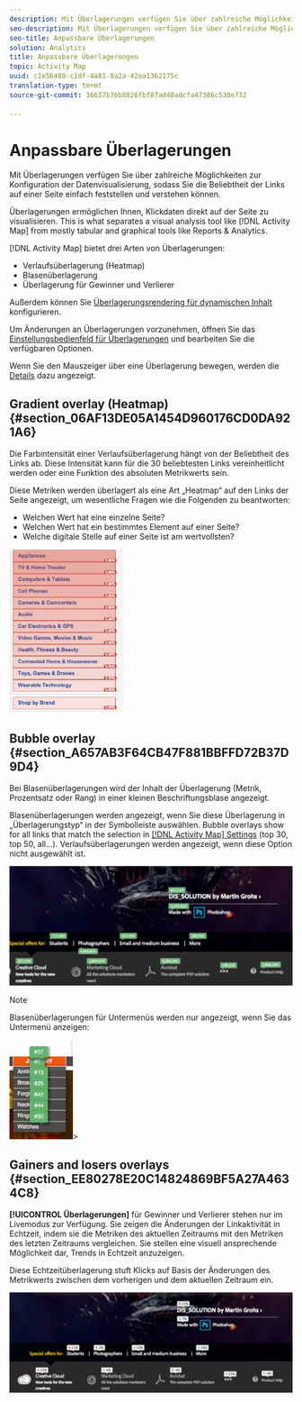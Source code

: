```yaml
---
description: Mit Überlagerungen verfügen Sie über zahlreiche Möglichkeiten zur Konfiguration der Datenvisualisierung, sodass Sie die Beliebtheit der Links auf einer Seite einfach feststellen und verstehen können.
seo-description: Mit Überlagerungen verfügen Sie über zahlreiche Möglichkeiten zur Konfiguration der Datenvisualisierung, sodass Sie die Beliebtheit der Links auf einer Seite einfach feststellen und verstehen können.
seo-title: Anpassbare Überlagerungen
solution: Analytics
title: Anpassbare Überlagerungen
topic: Activity Map
uuid: c1e56480-c1df-4a81-8a2a-42ea1362175c
translation-type: tm+mt
source-git-commit: 36637b76b8026fbf87ad48adcfa47386c530e732

---
```



# Anpassbare Überlagerungen

Mit Überlagerungen verfügen Sie über zahlreiche Möglichkeiten zur Konfiguration der Datenvisualisierung, sodass Sie die Beliebtheit der Links auf einer Seite einfach feststellen und verstehen können.

Überlagerungen ermöglichen Ihnen, Klickdaten direkt auf der Seite zu visualisieren. This is what separates a visual analysis tool like [!DNL Activity Map] from mostly tabular and graphical tools like Reports &amp; Analytics.

[!DNL Activity Map] bietet drei Arten von Überlagerungen:

* Verlaufsüberlagerung (Heatmap)
* Blasenüberlagerung
* Überlagerung für Gewinner und Verlierer

Außerdem können Sie [Überlagerungsrendering für dynamischen Inhalt](/help/analyze/activity-map/activitymap-link-tracking/activitymap-stl-track-custom-elements.md) konfigurieren.

Um Änderungen an Überlagerungen vorzunehmen, öffnen Sie das [Einstellungsbedienfeld für Überlagerungen](/help/analyze/activity-map/activitymap-overlay-settings.md) und bearbeiten Sie die verfügbaren Optionen.

Wenn Sie den Mauszeiger über eine Überlagerung bewegen, werden die [Details](/help/analyze/activity-map/activitymap-overlay-details.md) dazu angezeigt.

## Gradient overlay (Heatmap) {#section_06AF13DE05A1454D960176CD0DA921A6}

Die Farbintensität einer Verlaufsüberlagerung hängt von der Beliebtheit des Links ab. Diese Intensität kann für die 30 beliebtesten Links vereinheitlicht werden oder eine Funktion des absoluten Metrikwerts sein.

Diese Metriken werden überlagert als eine Art „Heatmap“ auf den Links der Seite angezeigt, um wesentliche Fragen wie die Folgenden zu beantworten:

* Welchen Wert hat eine einzelne Seite?
* Welchen Wert hat ein bestimmtes Element auf einer Seite?
* Welche digitale Stelle auf einer Seite ist am wertvollsten?

![](assets/gradient.png)

## Bubble overlay {#section_A657AB3F64CB47F881BBFFD72B37D9D4}

Bei Blasenüberlagerungen wird der Inhalt der Überlagerung (Metrik, Prozentsatz oder Rang) in einer kleinen Beschriftungsblase angezeigt.

Blasenüberlagerungen werden angezeigt, wenn Sie diese Überlagerung in „Überlagerungstyp“ in der Symbolleiste auswählen. Bubble overlays show for all links that match the selection in [[!DNL Activity Map] Settings](/help/analyze/activity-map/activitymap-overlay-settings.md) (top 30, top 50, all...). Verlaufsüberlagerungen werden angezeigt, wenn diese Option nicht ausgewählt ist.

![](assets/bubble_overlay.png)

>[!NOTE]
>
>Blasenüberlagerungen für Untermenüs werden nur angezeigt, wenn Sie das Untermenü anzeigen:
>
>![](assets/bubbles_submenu.png)&gt;

## Gainers and losers overlays {#section_EE80278E20C14824869BF5A27A4634C8}

**[!UICONTROL Überlagerungen]** für Gewinner und Verlierer stehen nur im Livemodus zur Verfügung. Sie zeigen die Änderungen der Linkaktivität in Echtzeit, indem sie die Metriken des aktuellen Zeitraums mit den Metriken des letzten Zeitraums vergleichen. Sie stellen eine visuell ansprechende Möglichkeit dar, Trends in Echtzeit anzuzeigen.

Diese Echtzeitüberlagerung stuft Klicks auf Basis der Änderungen des Metrikwerts zwischen dem vorherigen und dem aktuellen Zeitraum ein.

![](assets/gainers_losers.png)


